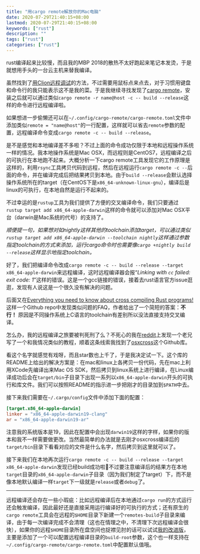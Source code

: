 ```yaml
---
title: "用cargo remote解放你的Mac电脑"
date: 2020-07-29T21:40:15+08:00
lastmod: 2020-07-29T21:40:15+08:00
keywords: ["rust"]
description: ""
tags: ["rust"]
categories: ["rust"]
---
```


rust编译起来比较慢，而且我的MBP 2018的散热不太好跑起来笔记本发烫，于是就想用手头的一台云主机来替我编译。

虽然找到了[用Clion远程调试](https://medium.com/nearprotocol/remote-development-and-debugging-of-rust-with-clion-39c38ced7cc1)的方法，不过需要用鼠标点来点去，对于习惯用键盘和命令行的我只能表示这不是我的菜。于是我继续寻找发现了[cargo remote](https://github.com/sgeisler/cargo-remote)，安装之后就可以通过类似`cargo remote -r name@host -c -- build --release`这样的命令进行远程编译啦。

如果想进一步偷懒还可以在`~/.config/cargo-remote/cargo-remote.toml`文件中添加类似`remote = "name@host"`的一行配置，这样就可以省去`remote`参数的配置，远程编译命令变成`cargo remote -c -- build --release`。

是不是感觉和本地编译差不多啦？不过上面的命令成功仅限于本地和远程操作系统一样的情况。我本地操作系统是Mac OSX，而远程则是CentOS7，远程编译之后的可执行在本地跑不起来。大概分析一下cargo remote工具发现它的工作原理是这样的，利用`rsync`工具拷贝代码到远程，然后在远程运行`cargo remote -c --`后面的命令，并在编译完成后把结果拷贝到本地。由于`build --release`会默认选择操作系统所在的target（在CentOS下是`x86_64-unknown-linux-gnu`），编译后是linux的可执行，在本地自然是运行不起来的。

不过幸运的是`rustup`工具为我们提供了方便的交叉编译命令，我们只要通过`rustup target add x86_64-apple-darwin`这样的命令就可以添加对Mac OSX平台（darwin是Mac系统的代号）的支持了。

*顺便提一句，如果想对如nightly这样其他的toolchain添加target，可以通过类似`rustup target add x86_64-apple-darwin --toolchain nightly`这样通过参数指定toolchain的方式来添加，运行cargo命令时也需要像`cargo +nightly build --release`这样显示地指定toolchain。*

好了，我们把编译命令改成`cargo remote -c -- build --release --target x86_64-apple-darwin`来远程编译，这时远程编译器会报“*Linking with `cc` failed: exit code: 1*”这样的错误。这是一个gcc链接的错误，接着去rust语言官方issue逛逛，发现有人说这是一个很久没有解决的问题。

后面又在[Everything you need to know about cross compiling Rust programs!](https://github.com/japaric/rust-cross#i-want-to-build-binaries-for-linux-mac-and-windows-how-do-i-cross-compile-from-linux-to-mac)这样一个Github repo中发现类似问题的FAQ，作者给出了一个简短的答案：**不行！** 原因是不同操作系统上C语言的toolchain有差别所以没法直接支持交叉编译。

怎么办，我的远程编译之旅要被判死刑了么？不死心的我在[reddit](https://www.reddit.com/r/rust/comments/6rxoty/tutorial_cross_compiling_from_linux_for_osx/)上发现一个老兄写了一个和我情况类似的教程，顺着这条线索我找到了[osxcross](https://github.com/tpoechtrager/osxcross)这个Github库。

看这个名字就感觉有戏呀，而且star数也上千了，于是我决定试一下。这个库的README上给出的解决方案是：在mac和linux上各拷贝一份代码，先在mac上利用XCode先编译出来Mac OS SDK，然后拷贝到linux系统上进行编译，在Linux编译成功后会在`target/bin`子目录下出现一系列以`x86_64-apple-darwin`开头的可执行和库文件。我们可以按照README的指示进一步把刚才的目录加到`$PATH`中去。

接下来我们需要在`~/.cargo/config`文件中添加下面的配置：

```toml
[target.x86_64-apple-darwin]
linker = "x86_64-apple-darwin19-clang"
ar = "x86_64-apple-darwin19-ar"
```

注意我的系统版本是19，因此在配置中会出现`darwin19`这样的字样，如果你的版本和我不一样需要做更改。当然最简单的办法就是去刚才osxcross编译后的`target/bin`目录下看看对应的文件是什么名字，然后拷贝到这里就可以了。

接下来我们在本地再次运行`cargo remote -c -- build --release --target x86_64-apple-darwin`发现已经build成功啦🎉不过要注意编译后的结果方在本地`target`目录的`x86_64-apple-darwin`子目录（因为我们制定了target）下，而不是像本地默认编译一样`target`下一级就是`release`或者`debug`了。

-----

远程编译还会存在一些小瑕疵：比如远程编译后在本地通过`cargo run`的方式运行还会触发编译，因此最好还是直接采用运行编译好的可执行的方式；还有原生的`cargo remote`工具会在远程的`$HOME`目录下新建一个`remotes-build`子目录来编译，由于每一次编译完成不会清理（这也在情理之中，不清理下次远程编译会很快），如果你的远程`$HOME`目录所在盘空间也捉襟见肘的话可以试试[我的改进版](https://github.com/raindust/cargo-remote)，主要是添加了一个可以配置远程编译目录的`build-root`参数，这个也一样支持在`~/.config/cargo-remote/cargo-remote.toml`中配置默认值哦。
